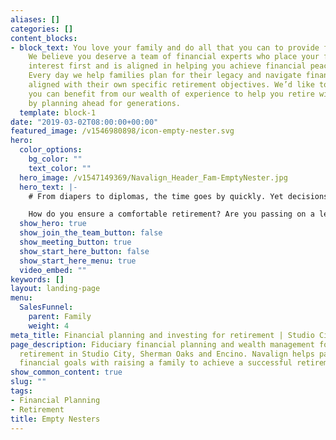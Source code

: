 ```yaml
---
aliases: []
categories: []
content_blocks:
- block_text: You love your family and do all that you can to provide for their well-being.
    We believe you deserve a team of financial experts who place your family’s best
    interest first and is aligned in helping you achieve financial peace of mind.
    Every day we help families plan for their legacy and navigate financial goals
    aligned with their own specific retirement objectives. We’d like to show you how
    you can benefit from our wealth of experience to help you retire with confidence
    by planning ahead for generations.
  template: block-1
date: "2019-03-02T08:00:00+00:00"
featured_image: /v1546980898/icon-empty-nester.svg
hero:
  color_options:
    bg_color: ""
    text_color: ""
  hero_image: /v1547149369/Navalign_Header_Fam-EmptyNester.jpg
  hero_text: |-
    # From diapers to diplomas, the time goes by quickly. Yet decisions, like securing your financial future while helping your kids achieve theirs, remain. This time in life comes with unique opportunities and challenges.

    How do you ensure a comfortable retirement? Are you passing on a legacy? Have you considered how philanthropy and estate planning goals align with your values? Our goal is to help you turn plans into action with trusted financial advice and investment services that are aligned with your family’s best interest.
  show_hero: true
  show_join_the_team_button: false
  show_meeting_button: true
  show_start_here_button: false
  show_start_here_menu: true
  video_embed: ""
keywords: []
layout: landing-page
menu:
  SalesFunnel:
    parent: Family
    weight: 4
meta_title: Financial planning and investing for retirement | Studio City
page_description: Fiduciary financial planning and wealth management for couples nearing
  retirement in Studio City, Sherman Oaks and Encino. Navalign helps parents balance
  financial goals with raising a family to achieve a successful retirement.
show_common_content: true
slug: ""
tags:
- Financial Planning
- Retirement
title: Empty Nesters
---
```

